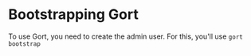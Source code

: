 # Bootstrapping Gort

To use Gort, you need to create the admin user. For this, you'll use `gort bootstrap`
